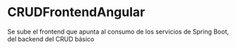 # CRUDFrontendAngular
Se sube el frontend que apunta al consumo de los servicios de Spring Boot, del backend del CRUD básico
